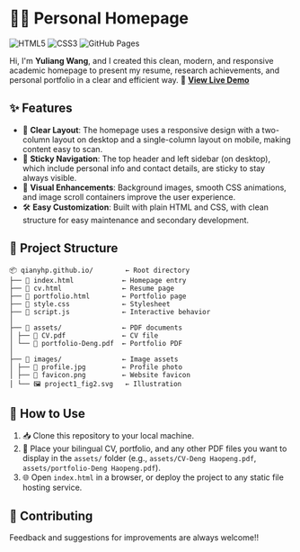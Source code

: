 # 🧑‍🎓 Personal Homepage

![HTML5](https://img.shields.io/badge/HTML5-%23E34F26.svg?style=flat&logo=html5&logoColor=white)
![CSS3](https://img.shields.io/badge/CSS3-%231572B6.svg?style=flat&logo=css3&logoColor=white)
![GitHub Pages](https://img.shields.io/badge/Deployed-GitHub%20Pages-blue?logo=github)

Hi, I'm **Yuliang Wang**, and I created this clean, modern, and responsive academic homepage to present my resume, research achievements, and personal portfolio in a clear and efficient way.
📎 **[View Live Demo](https://qianyhp.github.io/)**  

## ✨ Features

- 🧱 **Clear Layout**: The homepage uses a responsive design with a two-column layout on desktop and a single-column layout on mobile, making content easy to scan.  
- 📌 **Sticky Navigation**: The top header and left sidebar (on desktop), which include personal info and contact details, are sticky to stay always visible.  
- 🎨 **Visual Enhancements**: Background images, smooth CSS animations, and image scroll containers improve the user experience.  
- 🛠️ **Easy Customization**: Built with plain HTML and CSS, with clean structure for easy maintenance and secondary development.

## 📁 Project Structure

```
📦 qianyhp.github.io/        ← Root directory
├── 📄 index.html            ← Homepage entry
├── 📄 cv.html               ← Resume page
├── 📄 portfolio.html        ← Portfolio page
├── 🎨 style.css             ← Stylesheet
├── 📜 script.js             ← Interactive behavior
│
├── 📁 assets/               ← PDF documents
│ ├── 📄 CV.pdf              ← CV file
│ └── 📄 portfolio-Deng.pdf  ← Portfolio PDF
│
├── 📁 images/               ← Image assets
│ ├── 👤 profile.jpg         ← Profile photo
│ ├── 🌟 favicon.png         ← Website favicon
│ └── 🖼️ project1_fig2.svg   ← Illustration
```

## 🚀 How to Use

1. 📥 Clone this repository to your local machine.  
2. 📄 Place your bilingual CV, portfolio, and any other PDF files you want to display in the `assets/` folder (e.g., `assets/CV-Deng Haopeng.pdf`, `assets/portfolio-Deng Haopeng.pdf`).  
3. 🌐 Open `index.html` in a browser, or deploy the project to any static file hosting service.

## 🤝 Contributing

Feedback and suggestions for improvements are always welcome!!

